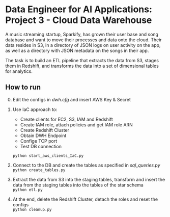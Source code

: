# Data Engineer for AI Applications: Project 3 - Cloud Data Warehouse

A music streaming startup, Sparkify, has grown their user base and song database and want to move their processes and data onto the cloud. Their data resides in S3, in a directory of JSON logs on user activity on the app, as well as a directory with JSON metadata on the songs in their app.

The task is to build an ETL pipeline that extracts the data from S3, stages them in Redshift, and transforms the data into a set of dimensional tables for analytics.

## How to run 
0. Edit the configs in *dwh.cfg* and insert AWS Key & Secret

1. Use IaC approach to:
     - Create clients for EC2, S3, IAM and Redshift
     - Create IAM role, attach policies and get IAM role ARN
     - Create Redshift Cluster
     - Obtain DWH Endpoint
     - Confige TCP port
     - Test DB connection </br>

    `python start_aws_clients_IaC.py`</br>

2. Connect to the DB and create the tables as specified in *sql_queries.py*</br>
`python create_tables.py`

3. Extract the data from S3 into the staging tables, transform and insert the data from the staging tables into the tables of the star schema</br>
`python etl.py`

4. At the end, delete the Redshift Cluster, detach the roles and reset the configs</br>
`python cleanup.py`